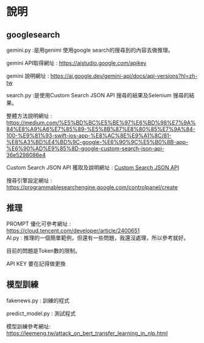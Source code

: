 # 說明
## googlesearch
gemini.py :是用genimi 使用google search的搜尋到的內容去做推理。

gemini API取得網址 : https://aistudio.google.com/apikey

gemini 說明網址 : https://ai.google.dev/gemini-api/docs/api-versions?hl=zh-tw

search.py :是使用Custom Search JSON API 搜尋的結果及Selenium 搜尋的結果。

整體方法說明網址 : https://medium.com/%E5%BD%BC%E5%BE%97%E6%BD%98%E7%9A%84%E8%A9%A6%E7%85%89-%E5%8B%87%E8%80%85%E7%9A%84-100-%E9%81%93-swift-ios-app-%E8%AC%8E%E9%A1%8C/81-%E8%A3%BD%E4%BD%9C-google-%E6%90%9C%E5%B0%8B-app-%E6%90%AD%E9%85%8D-google-custom-search-json-api-36e5298086e4

Custom Search JSON API 獲取及說明網址 : [Custom Search JSON API](https://developers.google.com/custom-search/v1/introduction?hl=zh-tw)

搜尋引擎設定網址 : https://programmablesearchengine.google.com/controlpanel/create

## 推理

PROMPT 優化可參考網址 : https://cloud.tencent.com/developer/article/2400651  
AI.py : 推理的一個簡單範例，但還有一些問題，我還沒處理，所以參考就好。

目前的問題是Token數的限制。

API KEY 要在記得做更換

## 模型訓練

fakenews.py : 訓練的程式

predict_model.py : 測試程式

模型訓練參考網址:
https://leemeng.tw/attack_on_bert_transfer_learning_in_nlp.html
